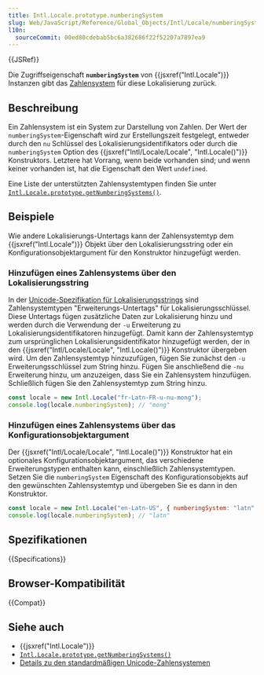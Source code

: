 ```yaml
---
title: Intl.Locale.prototype.numberingSystem
slug: Web/JavaScript/Reference/Global_Objects/Intl/Locale/numberingSystem
l10n:
  sourceCommit: 00ed80cdebab5bc6a382686f22f52207a7897ea9
---
```


{{JSRef}}

Die Zugriffseigenschaft **`numberingSystem`** von {{jsxref("Intl.Locale")}} Instanzen gibt das [Zahlensystem](https://de.wikipedia.org/wiki/Zahlensystem) für diese Lokalisierung zurück.

## Beschreibung

Ein Zahlensystem ist ein System zur Darstellung von Zahlen. Der Wert der `numberingSystem`-Eigenschaft wird zur Erstellungszeit festgelegt, entweder durch den `nu` Schlüssel des Lokalisierungsidentifikators oder durch die `numberingSystem` Option des {{jsxref("Intl/Locale/Locale", "Intl.Locale()")}} Konstruktors. Letztere hat Vorrang, wenn beide vorhanden sind; und wenn keiner vorhanden ist, hat die Eigenschaft den Wert `undefined`.

Eine Liste der unterstützten Zahlensystemtypen finden Sie unter [`Intl.Locale.prototype.getNumberingSystems()`](/de/docs/Web/JavaScript/Reference/Global_Objects/Intl/Locale/getNumberingSystems#supported_numbering_system_types).

## Beispiele

Wie andere Lokalisierungs-Untertags kann der Zahlensystemtyp dem {{jsxref("Intl.Locale")}} Objekt über den Lokalisierungsstring oder ein Konfigurationsobjektargument für den Konstruktor hinzugefügt werden.

### Hinzufügen eines Zahlensystems über den Lokalisierungsstring

In der [Unicode-Spezifikation für Lokalisierungsstrings](https://www.unicode.org/reports/tr35/) sind Zahlensystemtypen "Erweiterungs-Untertags" für Lokalisierungsschlüssel. Diese Untertags fügen zusätzliche Daten zur Lokalisierung hinzu und werden durch die Verwendung der `-u` Erweiterung zu Lokalisierungsidentifikatoren hinzugefügt. Damit kann der Zahlensystemtyp zum ursprünglichen Lokalisierungsidentifikator hinzugefügt werden, der in den {{jsxref("Intl/Locale/Locale", "Intl.Locale()")}} Konstruktor übergeben wird. Um den Zahlensystemtyp hinzuzufügen, fügen Sie zunächst den `-u` Erweiterungsschlüssel zum String hinzu. Fügen Sie anschließend die `-nu` Erweiterung hinzu, um anzuzeigen, dass Sie ein Zahlensystem hinzufügen. Schließlich fügen Sie den Zahlensystemtyp zum String hinzu.

```js
const locale = new Intl.Locale("fr-Latn-FR-u-nu-mong");
console.log(locale.numberingSystem); // "mong"
```

### Hinzufügen eines Zahlensystems über das Konfigurationsobjektargument

Der {{jsxref("Intl/Locale/Locale", "Intl.Locale()")}} Konstruktor hat ein optionales Konfigurationsobjektargument, das verschiedene Erweiterungstypen enthalten kann, einschließlich Zahlensystemtypen. Setzen Sie die `numberingSystem` Eigenschaft des Konfigurationsobjekts auf den gewünschten Zahlensystemtyp und übergeben Sie es dann in den Konstruktor.

```js
const locale = new Intl.Locale("en-Latn-US", { numberingSystem: "latn" });
console.log(locale.numberingSystem); // "latn"
```

## Spezifikationen

{{Specifications}}

## Browser-Kompatibilität

{{Compat}}

## Siehe auch

- {{jsxref("Intl.Locale")}}
- [`Intl.Locale.prototype.getNumberingSystems()`](/de/docs/Web/JavaScript/Reference/Global_Objects/Intl/Locale/getNumberingSystems)
- [Details zu den standardmäßigen Unicode-Zahlensystemen](https://github.com/unicode-org/cldr/blob/main/common/supplemental/numberingSystems.xml)
